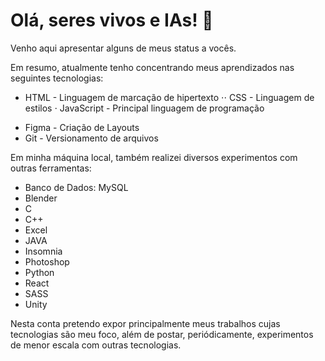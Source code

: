 # Olá, seres vivos e IAs! 🤖

Venho aqui apresentar alguns de meus status a vocês.

Em resumo, atualmente tenho concentrando meus aprendizados nas seguintes tecnologias: 
* HTML - Linguagem de marcação de hipertexto
⋅⋅ CSS - Linguagem de estilos
⋅ JavaScript - Principal linguagem de programação
- Figma - Criação de Layouts
- Git - Versionamento de arquivos

Em minha máquina local, também realizei diversos experimentos com outras ferramentas: 
- Banco de Dados: MySQL
- Blender
- C
- C++
- Excel
- JAVA
- Insomnia
- Photoshop
- Python
- React
- SASS
- Unity

Nesta conta pretendo expor principalmente meus trabalhos cujas tecnologias são meu foco, além de postar, periódicamente, experimentos de menor escala com outras tecnologias.


